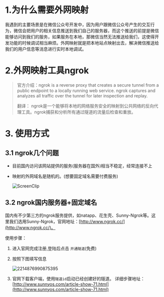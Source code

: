 # 1.为什么需要外网映射

我遇到的主要场景是在微信公众号开发中，因为用户跟微信公众号产生的交互行为，微信会把用户的相关信息推送到我们自己的服务器，而这个推送的前提是微信能够访问到我们的服务，如果服务在本地，那微信当然无法推送给我们，这使得开发功能的时候调试相当麻烦。外网映射就是把本地站点映射出去，解决微信推送给我们的用户信息等消息进行实时本地调试。

# 2.外网映射工具ngrok

>  官方介绍：ngrok is a reverse proxy that creates a secure tunnel from a public endpoint to a locally running web service. ngrok captures and analyzes all traffic over the tunnel for later inspection and replay.
>
>  翻译： ngrok是一个能够将本地的网络服务安全的映射到公共网络的反向代理工具。ngrok捕获和分析所有通过隧道的流量后检查和重放。
# 3. 使用方式

## 3.1 ngrok几个问题

- 目前国内访问该网站提供的服务(服务器在国外)相当不稳定，经常连接不上

- 映射的外网域名是随机的。(想要固定域名需要付费服务)

  ![ScreenClip](C:\Users\NEU\Desktop\ScreenClip.png)

## 3.2 ngrok国内服务器+固定域名

国内有不少第三方的ngrok服务提供，如natapp、花生壳、Sunny-Ngrok等。这里我们选用Sunny-Ngrok，官网地址：[http://www.ngrok.cc/](http://www.ngrok.cc/)。

使用步骤：

1. 进入官网完成注册,登陆后点击 `开通隧道`(免费)

2. 按照下图填写信息

   ![2214876990875395](C:\Users\NEU\Desktop\2214876990875395.png)

3. 官网下载客户端，使用`隧道id`启动已经创建好的隧道。
   详细步骤地址：[http://www.sunnyos.com/article-show-71.html](http://www.sunnyos.com/article-show-71.html)

